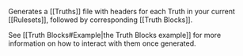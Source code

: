 Generates a [[Truths]] file with headers for each Truth in your current [[Rulesets]], followed by corresponding [[Truth Blocks]].

See [[Truth Blocks#Example|the Truth Blocks example]] for more information on how to interact with them once generated.
